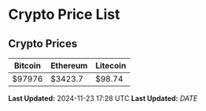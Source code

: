 # Crypto Price List

## Crypto Prices
| Bitcoin | Ethereum | Litecoin |
| ------- | -------- | -------- |
| $97976 | $3423.7 | $98.74 |
**Last Updated:** 2024-11-23 17:28 UTC
**Last Updated:** $DATE$
